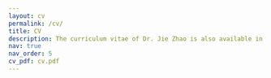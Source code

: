 ```yaml
---
layout: cv
permalink: /cv/
title: CV
description: The curriculum vitae of Dr. Jie Zhao is also available in a PDF format.
nav: true
nav_order: 5
cv_pdf: cv.pdf
---
```

